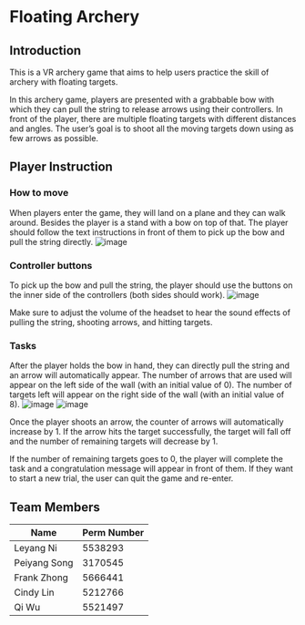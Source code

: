 # Floating Archery

## Introduction 
This is a VR archery game that aims to help users practice the skill of archery with floating targets.

In this archery game, players are presented with a grabbable bow with which they can pull the string to release arrows using their controllers. In front of the player, there are multiple floating targets with different distances and angles. The user’s goal is to shoot all the moving targets down using as few arrows as possible.

## Player Instruction

### How to move
When players enter the game, they will land on a plane and they can walk around. Besides the player is a stand with a bow on top of that. The player should follow the text instructions in front of them to pick up the bow and pull the string directly. 
![image](https://github.com/LeyangNi/VMe50/assets/107967055/0d49e0e3-61b2-4819-8864-40e260eb70fc)


### Controller buttons
To pick up the bow and pull the string, the player should use the buttons on the inner side of the controllers (both sides should work). 
![image](https://github.com/LeyangNi/VMe50/assets/107967055/9c89a3b5-209c-4e01-a2d5-dc1bf7961528)

Make sure to adjust the volume of the headset to hear the sound effects of pulling the string, shooting arrows, and hitting targets. 
### Tasks
After the player holds the bow in hand, they can directly pull the string and an arrow will automatically appear. The number of arrows that are used will appear on the left side of the wall (with an initial value of 0). The number of targets left will appear on the right side of the wall (with an initial value of 8). 
![image](https://github.com/LeyangNi/VMe50/assets/107967055/5713a727-7c26-40cb-acaf-41ca9cd23590)
![image](https://github.com/LeyangNi/VMe50/assets/107967055/916c91d6-1ef4-4b1a-92e5-06a26f588378)

Once the player shoots an arrow, the counter of arrows will automatically increase by 1. If the arrow hits the target successfully, the target will fall off and the number of remaining targets will decrease by 1. 

If the number of remaining targets goes to 0, the player will complete the task and a congratulation message will appear in front of them. If they want to start a new trial, the user can quit the game and re-enter. 

## Team Members
|      Name     | Perm Number |
| ------------- | ----------- |
|   Leyang Ni   |   5538293   | 
| Peiyang Song  |   3170545   |
|  Frank Zhong  |   5666441   |
|   Cindy Lin   |   5212766   |
|     Qi Wu     |   5521497   |
